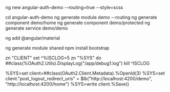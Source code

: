 

ng new angular-auth-demo --routing=true --style=scss

cd angular-auth-demo
ng generate module demo --routing
ng generate component demo/home
ng generate component demo/protected
ng generate service demo/demo

ng add @angular/material

ng generate module shared
npm install bootstrap

zn "CLIENT"
set ^%ISCLOG=5
zn "%SYS"
do ##class(%OAuth2.Utils).DisplayLog("/app/debug1.log")
kill ^ISCLOG

%SYS>set client=##class(OAuth2.Client.Metadata).%OpenId(3)
%SYS>set client."post_logout_redirect_uris" = $lb("http://localhost:4200/demo", "http://localhost:4200/home")
%SYS>write client.%Save()



